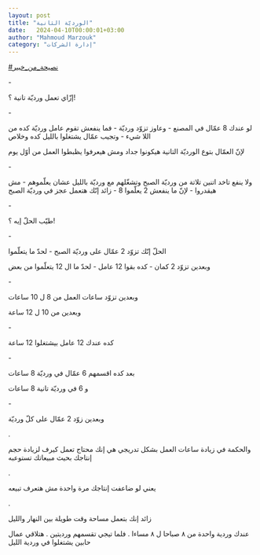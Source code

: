 ```yaml
---
layout: post
title: "الورديّة الثانية"
date:   2024-04-10T00:00:01+03:00
author: "Mahmoud Marzouk"
category: "إدارة الشركات"
---
```



[<u>\#نصيحة\_من\_خبير</u>](https://www.facebook.com/hashtag/%D9%86%D8%B5%D9%8A%D8%AD%D8%A9_%D9%85%D9%86_%D8%AE%D8%A8%D9%8A%D8%B1?__eep__=6&__cft__%5b0%5d=AZVb1VkHjv_wne8fBd8YuDXhYruLiMhX34D08Pq27YmDQ13m9N759-g8RvErFy1_6VHtFj-p4vlphtxjv7RedXDPOX4eUSYsH8HnO0Rxeca7tYJvdlVU3qf4ZQ1rnrFTeCXBLZfbHi0Nu_QtfRTN7QCh&__tn__=*NK-R)

\-

إزّاي تعمل ورديّة تانية ؟!

\-

لو عندك 8 عمّال في المصنع - وعاوز تزوّد ورديّة - فما ينفعش
تقوم عامل ورديّة كده من اللا شيء - وتجيب عمّال يشتغلوا بالليل كده
وخلاص

لإنّ العمّال بتوع الورديّة التانية هيكونوا جداد ومش هيعرفوا
يظبطوا العمل من أوّل يوم

\-

ولا ينفع تاخد اتنين تلاتة من ورديّة الصبح وتشغّلهم مع
ورديّة بالليل عشان يعلّموهم - مش هيقدروا - لإنّ ما ينفعش 2 يعلّموا 8 - زائد
إنّك هتعمل عجز في ورديّة الصبح

\-

طيّب الحلّ إيه ؟!

\-

الحلّ إنّك تزوّد 2 عمّال على ورديّة الصبح - لحدّ ما
يتعلّموا

وبعدين تزوّد 2 كمان - كده بقوا 12 عامل - لحدّ ما ال 12
يتعلّموا من بعض

\-

وبعدين تزوّد ساعات العمل من 8 ل 10 ساعات

وبعدين من 10 ل 12 ساعة

\-

كده عندك 12 عامل بيشتغلوا 12 ساعة

\-

بعد كده اقسمهم 6 عمّال في ورديّة 8 ساعات

و 6 في ورديّة تانية 8 ساعات

\-

وبعدين زوّد 2 عمّال على كلّ ورديّة

.

والحكمة في زيادة ساعات العمل بشكل تدريجي هي إنك محتاج
تعمل كيرف لزيادة حجم إنتاجك بحيث مبيعاتك تستوعبه

.

يعني لو ضاعفت إنتاجك مرة واحدة مش هتعرف تبيعه

.

زائد إنك بتعمل مساحة وقت طويلة بين النهار والليل

عندك وردية واحدة من ٨ صباحا ل ٨ مساءا . فلما تيجي تقسمهم
ورديتين . هتلاقي عمال حابين يشتغلوا في وردية الليل
